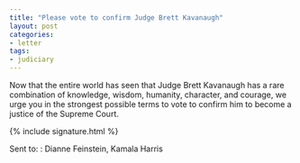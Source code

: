 ```yaml
---
title: "Please vote to confirm Judge Brett Kavanaugh"
layout: post
categories:
- letter
tags:
- judiciary
---
```


Now that the entire world has seen that Judge Brett Kavanaugh has a rare combination of knowledge, wisdom, humanity, character, and courage, we urge you in the strongest possible terms to vote to confirm him to become a justice of the Supreme Court.

{% include signature.html %}

Sent to:
: Dianne Feinstein, Kamala Harris
